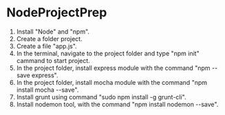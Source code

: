 # NodeProjectPrep

1. Install "Node" and "npm".
2. Create a folder project.
3. Create a file "app.js".
4. In the terminal, navigate to the project folder and type "npm init" cammand to start project.
5. In the project folder, install express module with the command "npm --save express".
6. In the project folder, install mocha module with the command "npm install mocha --save".
7. Install grunt using command "sudo npm install -g grunt-cli".
8. Install nodemon tool, with the command "npm install nodemon --save".
